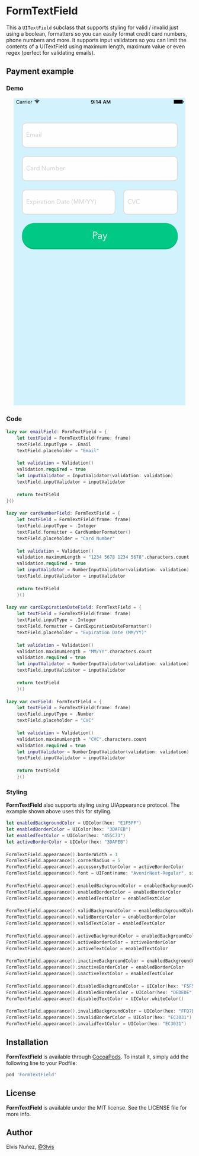 # FormTextField

This a `UITextField` subclass that supports styling for valid / invalid just using a boolean, formatters so you can easily format credit card numbers, phone numbers and more. It supports input validators so you can limit the contents of a UITextField using maximum length, maximum value or even regex (perfect for validating emails).

## Payment example

### Demo

<p align="center">
  <img src="https://raw.githubusercontent.com/3lvis/FormTextField/master/GitHub/payment2.gif"/>
</p>

### Code

```swift
lazy var emailField: FormTextField = {
    let textField = FormTextField(frame: frame)
    textField.inputType = .Email
    textField.placeholder = "Email"

    let validation = Validation()
    validation.required = true
    let inputValidator = InputValidator(validation: validation)
    textField.inputValidator = inputValidator

    return textField
}()

lazy var cardNumberField: FormTextField = {
    let textField = FormTextField(frame: frame)
    textField.inputType = .Integer
    textField.formatter = CardNumberFormatter()
    textField.placeholder = "Card Number"

    let validation = Validation()
    validation.maximumLength = "1234 5678 1234 5678".characters.count
    validation.required = true
    let inputValidator = NumberInputValidator(validation: validation)
    textField.inputValidator = inputValidator

    return textField
    }()

lazy var cardExpirationDateField: FormTextField = {
    let textField = FormTextField(frame: frame)
    textField.inputType = .Integer
    textField.formatter = CardExpirationDateFormatter()
    textField.placeholder = "Expiration Date (MM/YY)"

    let validation = Validation()
    validation.maximumLength = "MM/YY".characters.count
    validation.required = true
    let inputValidator = NumberInputValidator(validation: validation)
    textField.inputValidator = inputValidator

    return textField
    }()

lazy var cvcField: FormTextField = {
    let textField = FormTextField(frame: frame)
    textField.inputType = .Number
    textField.placeholder = "CVC"

    let validation = Validation()
    validation.maximumLength = "CVC".characters.count
    validation.required = true
    let inputValidator = NumberInputValidator(validation: validation)
    textField.inputValidator = inputValidator

    return textField
    }()
```

### Styling

**FormTextField** also supports styling using UIAppearance protocol. The example shown above uses this for styling.

```swift
let enabledBackgroundColor = UIColor(hex: "E1F5FF")
let enabledBorderColor = UIColor(hex: "3DAFEB")
let enabledTextColor = UIColor(hex: "455C73")
let activeBorderColor = UIColor(hex: "3DAFEB")

FormTextField.appearance().borderWidth = 1
FormTextField.appearance().cornerRadius = 5
FormTextField.appearance().accessoryButtonColor = activeBorderColor
FormTextField.appearance().font = UIFont(name: "AvenirNext-Regular", size: 15)

FormTextField.appearance().enabledBackgroundColor = enabledBackgroundColor
FormTextField.appearance().enabledBorderColor = enabledBorderColor
FormTextField.appearance().enabledTextColor = enabledTextColor

FormTextField.appearance().validBackgroundColor = enabledBackgroundColor
FormTextField.appearance().validBorderColor = enabledBorderColor
FormTextField.appearance().validTextColor = enabledTextColor

FormTextField.appearance().activeBackgroundColor = enabledBackgroundColor
FormTextField.appearance().activeBorderColor = activeBorderColor
FormTextField.appearance().activeTextColor = enabledTextColor

FormTextField.appearance().inactiveBackgroundColor = enabledBackgroundColor
FormTextField.appearance().inactiveBorderColor = enabledBorderColor
FormTextField.appearance().inactiveTextColor = enabledTextColor

FormTextField.appearance().disabledBackgroundColor = UIColor(hex: "F5F5F8")
FormTextField.appearance().disabledBorderColor = UIColor(hex: "DEDEDE")
FormTextField.appearance().disabledTextColor = UIColor.whiteColor()

FormTextField.appearance().invalidBackgroundColor = UIColor(hex: "FFD7D7")
FormTextField.appearance().invalidBorderColor = UIColor(hex: "EC3031")
FormTextField.appearance().invalidTextColor = UIColor(hex: "EC3031")
```

## Installation

**FormTextField** is available through [CocoaPods](http://cocoapods.org). To install
it, simply add the following line to your Podfile:

```ruby
pod 'FormTextField'
```

## License

**FormTextField** is available under the MIT license. See the LICENSE file for more info.

## Author

Elvis Nuñez, [@3lvis](https://twitter.com/3lvis)
